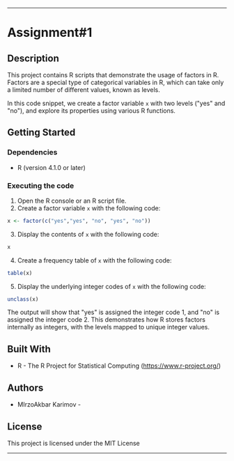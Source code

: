 

---

# Assignment#1

## Description

This project contains R scripts that demonstrate the usage of factors in R. Factors are a special type of categorical variables in R, which can take only a limited number of different values, known as levels.

In this code snippet, we create a factor variable `x` with two levels ("yes" and "no"), and explore its properties using various R functions.

## Getting Started

### Dependencies

* R (version 4.1.0 or later)

### Executing the code

1. Open the R console or an R script file.
2. Create a factor variable `x` with the following code:
```R
x <- factor(c("yes","yes", "no", "yes", "no"))
```
3. Display the contents of `x` with the following code:
```R
x
```
4. Create a frequency table of `x` with the following code:
```R
table(x)
```
5. Display the underlying integer codes of `x` with the following code:
```R
unclass(x)
```
The output will show that "yes" is assigned the integer code 1, and "no" is assigned the integer code 2. This demonstrates how R stores factors internally as integers, with the levels mapped to unique integer values.

## Built With

* R - The R Project for Statistical Computing (<https://www.r-project.org/>)

## Authors

* MIrzoAkbar Karimov - 

## License

This project is licensed under the MIT License 


---
